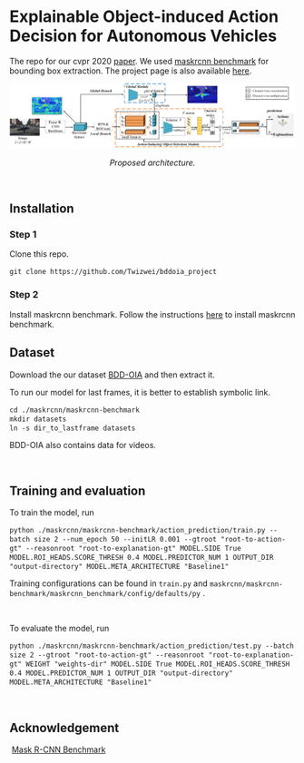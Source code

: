Explainable Object-induced Action Decision for Autonomous Vehicles
===================

The repo for our cvpr 2020 [paper](https://arxiv.org/pdf/2003.09405.pdf). We used [maskrcnn
benchmark](https://github.com/facebookresearch/maskrcnn-benchmark) for bounding
box extraction. The project page is also available [here](https://twizwei.github.io/bddoia_project/).
<p align="center">
	<img src="./images/net.png" alt="net"  width="900">
	<p align="center">
		<em>Proposed architecture.</em>
	</p>
</p>
 

Installation
------------
### Step 1

Clone this repo.

~~~~~~~~~~~~~~~~~~~~~~~~~~~~~~~~~~~~~~~~~~~~~~~~~~~~~~~~~~~~~~~~~~~~~~~~~~~~~~~~
git clone https://github.com/Twizwei/bddoia_project
~~~~~~~~~~~~~~~~~~~~~~~~~~~~~~~~~~~~~~~~~~~~~~~~~~~~~~~~~~~~~~~~~~~~~~~~~~~~~~~~



### Step 2

Install maskrcnn benchmark. Follow the instructions
[here](https://github.com/facebookresearch/maskrcnn-benchmark/blob/master/INSTALL.md)
to install maskrcnn benchmark.
 

Dataset
-------

Download the our dataset [BDD-OIA](https://drive.google.com/open?id=1NzF-UKaakHRNcyghtaWDmc-Vpem7lyQ6) and then extract it.

To run our model for last frames, it is better to establish symbolic link.

~~~~~~~~~~~~~~~~~~~~~~~~~~~~~~~~~~~~~~~~~~~~~~~~~~~~~~~~~~~~~~~~~~~~~~~~~~~~~~~~
cd ./maskrcnn/maskrcnn-benchmark
mkdir datasets
ln -s dir_to_lastframe datasets
~~~~~~~~~~~~~~~~~~~~~~~~~~~~~~~~~~~~~~~~~~~~~~~~~~~~~~~~~~~~~~~~~~~~~~~~~~~~~~~~

BDD-OIA also contains data for videos.

 

Training and evaluation
-----------------------

To train the model, run

~~~~~~~~~~~~~~~~~~~~~~~~~~~~~~~~~~~~~~~~~~~~~~~~~~~~~~~~~~~~~~~~~~~~~~~~~~~~~~~~
python ./maskrcnn/maskrcnn-benchmark/action_prediction/train.py --batch size 2 --num_epoch 50 --initLR 0.001 --gtroot "root-to-action-gt" --reasonroot "root-to-explanation-gt" MODEL.SIDE True MODEL.ROI_HEADS.SCORE_THRESH 0.4 MODEL.PREDICTOR_NUM 1 OUTPUT_DIR "output-directory" MODEL.META_ARCHITECTURE "Baseline1"
~~~~~~~~~~~~~~~~~~~~~~~~~~~~~~~~~~~~~~~~~~~~~~~~~~~~~~~~~~~~~~~~~~~~~~~~~~~~~~~~

Training configurations can be found in `train.py` and
`maskrcnn/maskrcnn-benchmark/maskrcnn_benchmark/config/defaults/py` .

 

To evaluate the model, run

~~~~~~~~~~~~~~~~~~~~~~~~~~~~~~~~~~~~~~~~~~~~~~~~~~~~~~~~~~~~~~~~~~~~~~~~~~~~~~~~
python ./maskrcnn/maskrcnn-benchmark/action_prediction/test.py --batch size 2 --gtroot "root-to-action-gt" --reasonroot "root-to-explanation-gt" WEIGHT "weights-dir" MODEL.SIDE True MODEL.ROI_HEADS.SCORE_THRESH 0.4 MODEL.PREDICTOR_NUM 1 OUTPUT_DIR "output-directory" MODEL.META_ARCHITECTURE "Baseline1"
~~~~~~~~~~~~~~~~~~~~~~~~~~~~~~~~~~~~~~~~~~~~~~~~~~~~~~~~~~~~~~~~~~~~~~~~~~~~~~~~

 

Acknowledgement
-----------------------
 [Mask R-CNN Benchmark](https://github.com/facebookresearch/maskrcnn-benchmark)
